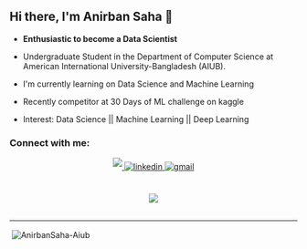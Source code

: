 ## Hi there, I'm Anirban Saha 👋
- **Enthusiastic to become a Data Scientist**

- Undergraduate Student in the Department of Computer Science at American International University-Bangladesh (AIUB).
- I'm currently learning on Data Science and Machine Learning
- Recently competitor at 30 Days of ML challenge on kaggle
- Interest: Data Science || Machine Learning || Deep Learning

### Connect with me:

<div align="center">
<a href="https://www.facebook.com/AnirbanSahaAnik" target="_blank">
<img src="https://img.shields.io/badge/facebook-%231877F2.svg?&style=for-the-badge&logo=facebook&logoColor=white" style="margin-bottom: 5px;" />
</a>
<a href="https://www.linkedin.com/in/anirban-saha-anik/" target="_blank">
<img src=https://img.shields.io/badge/linkedin-%231E77B5.svg?&style=for-the-badge&logo=linkedin&logoColor=white alt=linkedin style="margin-bottom: 5px;" />
</a>
 </a>
 <a href="mailto:anirbansaha002@gmail.com" target="_blank">
<img src=https://img.shields.io/badge/gmail-D14836?&style=for-the-badge&logo=gmail&logoColor=white alt=gmail style="margin-bottom: 5px;" />
</a>
</div>  
<br/>  
<div align="center">
</a>
<!--  <a href="https://anirbansaha-Aiub.github.io/" target="_blank">
<img src=https://img.shields.io/badge/Anirban%20Saha-Portfolio-green alt=portfolio style="margin-bottom: 5px;" />
</a> -->
</div><br/>
<div align="center">
<img src="https://komarev.com/ghpvc/?username=AnirbanSaha-Aiub&&style=flat-square" align="center" />
</div> 
 

<br />



---

<p>&nbsp;<img align="center" src="https://github-readme-stats.vercel.app/api/top-langs/?username=AnirbanSaha-Aiub&layout=compact" alt="AnirbanSaha-Aiub" /></p>


